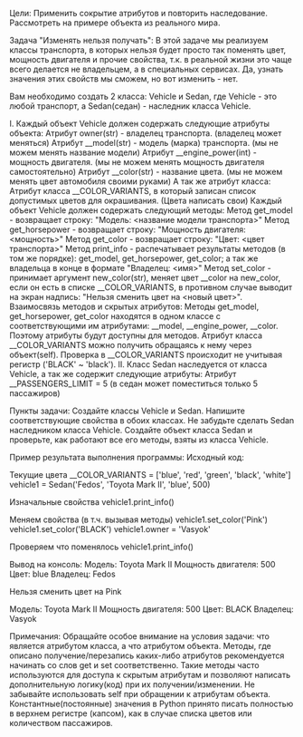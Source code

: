 Цели: Применить сокрытие атрибутов и повторить наследование. Рассмотреть на примере объекта из реального мира.

Задача "Изменять нельзя получать": 
В этой задаче мы реализуем классы транспорта, в которых нельзя будет просто так поменять цвет,
мощность двигателя и прочие свойства, т.к. в реальной жизни это чаще всего делается не владельцем, а в специальных сервисах. 
Да, узнать значения этих свойств мы сможем, но вот изменить - нет.

Вам необходимо создать 2 класса: 
Vehicle и Sedan, где Vehicle - это любой транспорт, а Sedan(седан) - наследник класса Vehicle.

I. Каждый объект Vehicle должен содержать следующие атрибуты объекта:
Атрибут owner(str) - владелец транспорта. (владелец может меняться) 
Атрибут __model(str) - модель (марка) транспорта. (мы не можем менять название модели) 
Атрибут __engine_power(int) - мощность двигателя. (мы не можем менять мощность двигателя самостоятельно) 
Атрибут __color(str) - название цвета. (мы не можем менять цвет автомобиля своими руками) 
А так же атрибут класса: 
Атрибут класса __COLOR_VARIANTS, в который записан список допустимых цветов для окрашивания. (Цвета написать свои)
Каждый объект Vehicle должен содержать следующий методы: 
Метод get_model - возвращает строку: "Модель: <название модели транспорта>"
Метод get_horsepower - возвращает строку: "Мощность двигателя: <мощность>" 
Метод get_color - возвращает строку: "Цвет: <цвет транспорта>" 
Метод print_info - распечатывает результаты методов (в том же порядке): 
get_model, get_horsepower, get_color; 
а так же владельца в конце в формате "Владелец: <имя>" 
Метод set_color - принимает аргумент new_color(str), меняет цвет __color на new_color, 
если он есть в списке __COLOR_VARIANTS, в противном случае выводит на экран надпись: "Нельзя сменить цвет на <новый цвет>".
Взаимосвязь методов и скрытых атрибутов:
Методы get_model, get_horsepower, get_color находятся в одном классе с соответствующими им атрибутами:
__model, __engine_power, __color. 
Поэтому атрибуты будут доступны для методов. 
Атрибут класса __COLOR_VARIANTS можно получить обращаясь к нему через объект(self). 
Проверка в __COLOR_VARIANTS происходит не учитывая регистр ('BLACK' ~ 'black'). 
II. Класс Sedan наследуется от класса Vehicle, а так же содержит следующие атрибуты: 
Атрибут __PASSENGERS_LIMIT = 5 (в седан может поместиться только 5 пассажиров)

Пункты задачи: Создайте классы Vehicle и Sedan. 
Напишите соответствующие свойства в обоих классах. 
Не забудьте сделать Sedan наследником класса Vehicle. 
Создайте объект класса Sedan и проверьте, как работают все его методы, взяты из класса Vehicle.

Пример результата выполнения программы:
Исходный код:

Текущие цвета __COLOR_VARIANTS = ['blue', 'red', 'green', 'black', 'white']
vehicle1 = Sedan('Fedos', 'Toyota Mark II', 'blue', 500)

Изначальные свойства
vehicle1.print_info()

Меняем свойства (в т.ч. вызывая методы)
vehicle1.set_color('Pink') 
vehicle1.set_color('BLACK') 
vehicle1.owner = 'Vasyok'

Проверяем что поменялось
vehicle1.print_info()

Вывод на консоль: 
Модель: Toyota Mark II
Мощность двигателя: 500 
Цвет: blue
Владелец: Fedos 

Нельзя сменить цвет на Pink

Модель: Toyota Mark II 
Мощность двигателя: 500 
Цвет: BLACK 
Владелец: Vasyok

Примечания: Обращайте особое внимание на условия задачи: что является атрибутом класса, а что атрибутом объекта. 
Методы, где описано получение/перезапись каких-либо атрибутов рекомендуется начинать со слов get и set соответственно. 
Такие методы часто используются для доступа к скрытым атрибутам и позволяют написать дополнительную логику(код) 
при их получении/изменении. Не забывайте использовать self при обращении к атрибутам объекта. 
Константные(постоянные) значения в Python принято писать полностью в верхнем регистре (капсом), 
как в случае списка цветов или количеством пассажиров.